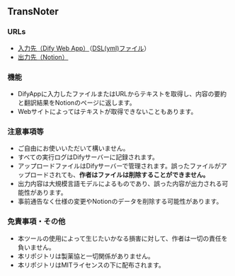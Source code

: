 ## TransNoter
### URLs
 * [入力先（Dify Web App）](https://udify.app/workflow/bT39YVjUcafCyD5o)（[DSL(yml)ファイル](https://github.com/Takumi173/DifyApps/blob/main/TransNoter.yml)）
 * [出力先（Notion）](https://faithful-second-0c8.notion.site/1294e9e7f43f80f19c6ec18093650408?v=9a79ac16d80f4851b96fccc8e5fcf2a9&pvs=4)


### 機能
 * DifyAppに入力したファイルまたはURLからテキストを取得し、内容の要約と翻訳結果をNotionのページに返します。
 * Webサイトによってはテキストが取得できないこともあります。

### 注意事項等
 * ご自由にお使いいただいて構いません。
 * すべての実行ログはDifyサーバーに記録されます。
 * アップロードファイルはDifyサーバーで管理されます。誤ったファイルがアップロードされても、**作者はファイルは削除することができません。**
 * 出力内容は大規模言語モデルによるものであり、誤った内容が出力される可能性があります。
 * 事前通告なく仕様の変更やNotionのデータを削除する可能性があります。

### 免責事項・その他
 * 本ツールの使用によって生じたいかなる損害に対して、作者は一切の責任を負いません。
 * 本リポジトリは製薬協と一切関係がありません。
 * 本リポジトリはMITライセンスの下に配布されます。
